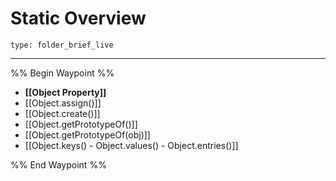 # Static Overview
 
```ccard
type: folder_brief_live
```
 
---

%% Begin Waypoint %%
- **[[Object Property]]**
- [[Object.assign()]]
- [[Object.create()]]
- [[Object.getPrototypeOf()]]
- [[Object.getPrototypeOf(obj)]]
- [[Object.keys() - Object.values() - Object.entries()]]

%% End Waypoint %%